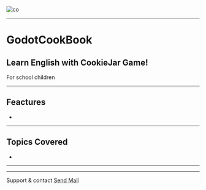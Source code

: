 ![co](https://user-images.githubusercontent.com/16330583/44006249-5243a850-9e3e-11e8-9acb-e91c5c94c8ac.png)

<hr>

# GodotCookBook

<h2>Learn English with CookieJar Game! </h2>

<span>For school children</span>

<hr>
<h2>Feactures</h2>
<ul>
  <li><To Fill!></li>
</ul>

<hr>
<h2>Topics Covered</h2>
<ul>
  <li><To Fill!></li>
</ul>

<hr>
<hr>
<p>
Support & contact
<a href="mailto:ericksc@gmail.com?Subject=CookieJar" target="_top">Send Mail</a>
</p>
